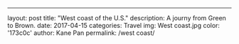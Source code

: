 ---
layout: post
title:  "West coast of the U.S."
description: A journy from Green to Brown.
date:  2017-04-15 
categories: Travel
img: West coast.jpg
color: '173c0c'
author: Kane Pan
permalink: /west coast/


